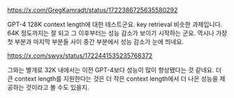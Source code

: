 https://x.com/GregKamradt/status/1722386725635580292

GPT-4 128K context length에 대한 테스트군요. key retrieval 비슷한 과제입니다. 64K 정도까지는 잘 되고 그 이후부터는 성능 감소가 보이기 시작하는 군요. 역시나 가장 첫 부분과 마지막 부분들 사이 중간 부분에서 성능 감소가 눈에 띄네요.

https://x.com/swyx/status/1722441535235768372

그와는 별개로 32K 내에서는 이전 GPT-4보다 성능이 많이 향상됐다는 것 같네요. 더 큰 context length를 지원한다는 것은 더 작은 context length에서 더 나은 성능을 제공하는 것이라고 볼 수도 있을지.